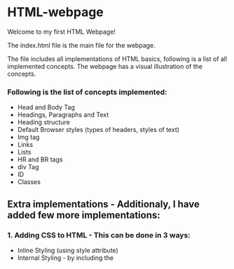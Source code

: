 # HTML-webpage

Welcome to my first HTML Webpage!

The index.html file is the main file for the webpage. 

The file includes all implementations of HTML basics, following is a list of all implemented concepts.
The webpage has a visual illustration of the concepts. 

### Following is the list of concepts implemented:
+ Head and Body Tag
+ Headings, Paragraphs and Text
+ Heading structure
+ Default Browser styles (types of headers, styles of text)
+ Img tag
+ Links
+ Lists
+ HR and BR tags
+ div Tag
+ ID
+ Classes


## Extra implementations - Additionaly, I have added few more implementations:
### 1. Adding CSS to HTML - This can be done in 3 ways:
+ Inline Styling (using style attribute)
+ Internal Styling - by including the <style> tag in the head of the HTML file
+ External Styling - by creating a separate stylesheet and linking it to the HTML file using the <link> attribute in the head of the document

All three methods have been implemented in the file.

### 2. Adding Javascript to HTML - This can be done in 3 ways:
+ Using the <script> tag 
+ Inline (using script attribute)
+ Externally create a .js file and and link it to the head or the body 
  
  All three methods have been implemented in the file.
  
  
### Guidelines to use the repo:
- Cloning the Repository: 

        git clone https://github.com/Rusali28/HTML-webpage.git
        
- Entering the directory: 

        cd HTML-webpage
        
- Running the html file:
        
        + Open index.html on your IDE
        + right click to select View-In-File-Explorer, open the chrome file from your file explorer to view the webpage
        (I have used VS Code as my IDE)
